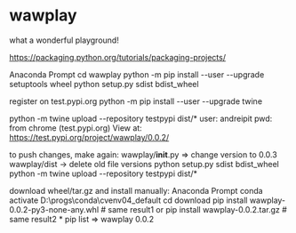 # wawplay
what a wonderful playground!

https://packaging.python.org/tutorials/packaging-projects/

Anaconda Prompt
cd wawplay
python -m pip install --user --upgrade setuptools wheel
python setup.py sdist bdist_wheel

register on test.pypi.org
python -m pip install --user --upgrade twine

python -m twine upload --repository testpypi dist/*
    user: andreipit
    pwd: from chrome (test.pypi.org)
    View at:
    https://test.pypi.org/project/wawplay/0.0.2/

to push changes, make again:
wawplay/__init__.py => change version to 0.0.3
wawplay/dist -> delete old file versions
python setup.py sdist bdist_wheel
python -m twine upload --repository testpypi dist/*


download wheel/tar.gz and install manually:
    Anaconda Prompt
    conda activate D:\progs\conda\cvenv04_default
    cd download
    pip install wawplay-0.0.2-py3-none-any.whl # same result1
    or
    pip install wawplay-0.0.2.tar.gz # same result2
    * pip list => wawplay 0.0.2
